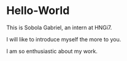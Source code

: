 # Hello-World



This is Sobola Gabriel, an intern at HNGi7.

I will like to introduce myself the more to you.

I am so enthusiastic about my work.


